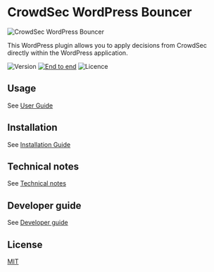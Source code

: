# CrowdSec WordPress Bouncer

![CrowdSec WordPress Bouncer](https://raw.githubusercontent.com/crowdsecurity/cs-wordpress-bouncer/main/.wordpress-org/banner-1544x500.png "CrowdSec WordPress Bouncer")

This WordPress plugin allows you to apply decisions from CrowdSec directly within the WordPress application.

![Version](https://img.shields.io/github/v/release/crowdsecurity/cs-wordpress-bouncer?include_prereleases)
[![End to end](https://github.com/crowdsecurity/cs-wordpress-bouncer/actions/workflows/end-to-end-test-suite.yml/badge.svg)](https://github.com/crowdsecurity/cs-wordpress-bouncer/actions/workflows/end-to-end-test-suite.yml.yml)
![Licence](https://img.shields.io/github/license/crowdsecurity/cs-wordpress-bouncer)


## Usage

See [User Guide](https://github.com/crowdsecurity/cs-wordpress-bouncer/blob/main/docs/USER_GUIDE.md)

## Installation

See [Installation Guide](https://github.com/crowdsecurity/cs-wordpress-bouncer/blob/main/docs/INSTALLATION_GUIDE.md)


## Technical notes

See [Technical notes](https://github.com/crowdsecurity/cs-wordpress-bouncer/blob/main/docs/TECHNICAL_NOTES.md)

## Developer guide

See [Developer guide](https://github.com/crowdsecurity/cs-wordpress-bouncer/blob/main/docs/DEVELOPER.md)


## License

[MIT](https://github.com/crowdsecurity/cs-wordpress-bouncer/blob/main/LICENSE)
